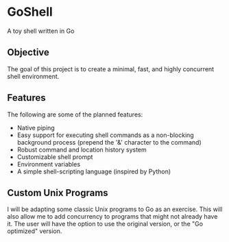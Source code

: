 GoShell
=======

A toy shell written in Go

## Objective

The goal of this project is to create a minimal, fast, and highly concurrent shell environment.

## Features

The following are some of the planned features:

- Native piping
- Easy support for executing shell commands as a non-blocking background process (prepend the '&' character to the command)
- Robust command and location history system
- Customizable shell prompt
- Environment variables 
- A simple shell-scripting language (inspired by Python)

## Custom Unix Programs

I will be adapting some classic Unix programs to Go as an exercise. This will also allow me to add concurrency to programs that might not already have it. The user will have the option to use the original version, or the "Go optimized" version. 
